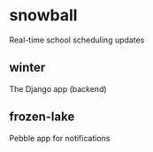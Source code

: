 snowball
========
Real-time school scheduling updates

winter
------
The Django app (backend)

frozen-lake
-----------
Pebble app for notifications

